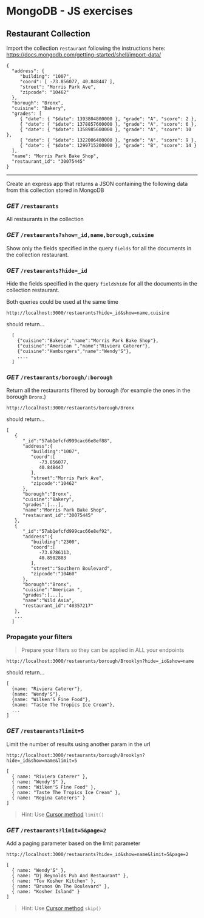 # MongoDB - JS exercises

## Restaurant Collection 

Import the collection `restaurant` following the instructions here: https://docs.mongodb.com/getting-started/shell/import-data/

```
{
  "address": {
     "building": "1007",
     "coord": [ -73.856077, 40.848447 ],
     "street": "Morris Park Ave",
     "zipcode": "10462"
  },
  "borough": "Bronx",
  "cuisine": "Bakery",
  "grades": [
     { "date": { "$date": 1393804800000 }, "grade": "A", "score": 2 },
     { "date": { "$date": 1378857600000 }, "grade": "A", "score": 6 },
     { "date": { "$date": 1358985600000 }, "grade": "A", "score": 10 },
     { "date": { "$date": 1322006400000 }, "grade": "A", "score": 9 },
     { "date": { "$date": 1299715200000 }, "grade": "B", "score": 14 }
  ],
  "name": "Morris Park Bake Shop",
  "restaurant_id": "30075445"
}
```

---

Create an express app that returns a JSON containing the following data from this collection stored in MongoDB

### _GET_ `/restaurants`

All restaurants in the collection

### _GET_ `/restaurants?show=_id,name,borough,cuisine` 

Show only the fields specified in the query `fields` for all the documents in the collection restaurant. 

### _GET_ `/restaurants?hide=_id` 

Hide the fields specified in the query `fieldshide` for all the documents in the collection restaurant. 

Both queries could be used at the same time

`http://localhost:3000/restaurants?hide=_id&show=name,cuisine`

should return...

```
  [
    {"cuisine":"Bakery","name":"Morris Park Bake Shop"},
    {"cuisine":"American ","name":"Riviera Caterer"},
    {"cuisine":"Hamburgers","name":"Wendy'S"},
    ....
  ]
```

### _GET_ `/restaurants/borough/:borough`

Return all the restaurants filtered by borough (for example the ones in the borough `Bronx`.)

`http://localhost:3000/restaurants/borough/Bronx`

should return...

```
[  
   {  
      "_id":"57ab1efcfd999cac66e8ef88",
      "address":{  
         "building":"1007",
         "coord":[  
            -73.856077,
            40.848447
         ],
         "street":"Morris Park Ave",
         "zipcode":"10462"
      },
      "borough":"Bronx",
      "cuisine":"Bakery",
      "grades":[...],
      "name":"Morris Park Bake Shop",
      "restaurant_id":"30075445"
   },
   {  
      "_id":"57ab1efcfd999cac66e8ef92",
      "address":{  
         "building":"2300",
         "coord":[  
            -73.8786113,
            40.8502883
         ],
         "street":"Southern Boulevard",
         "zipcode":"10460"
      },
      "borough":"Bronx",
      "cuisine":"American ",
      "grades":[...],
      "name":"Wild Asia",
      "restaurant_id":"40357217"
   },
   ...
  ]
```

### Propagate your filters

> Prepare your filters so they can be applied in ALL your endpoints

`http://localhost:3000/restaurants/borough/Brooklyn?hide=_id&show=name`

should return...
```
[
  {name: "Riviera Caterer"},
  {name: "Wendy'S"},
  {name: "Wilken'S Fine Food"},
  {name: "Taste The Tropics Ice Cream"},
  ...
]
```

### _GET_ `/restaurants?limit=5`

Limit the number of results using another param in the url

`http://localhost:3000/restaurants/borough/Brooklyn?hide=_id&show=name&limit=5`

```
[
  { name: "Riviera Caterer" },
  { name: "Wendy'S" },
  { name: "Wilken'S Fine Food" },
  { name: "Taste The Tropics Ice Cream" },
  { name: "Regina Caterers" }
]
```

> Hint: Use [Cursor method](https://mongodb.github.io/node-mongodb-native/api-generated/cursor.html) `limit()`

### _GET_ `/restaurants?limit=5&page=2`

Add a paging parameter based on the limit parameter

`http://localhost:3000/restaurants?hide=_id&show=name&limit=5&page=2`

```
[
  { name: "Wendy'S" },
  { name: "Dj Reynolds Pub And Restaurant" },
  { name: "Tov Kosher Kitchen" },
  { name: "Brunos On The Boulevard" },
  { name: "Kosher Island" }
]
```

> Hint: Use [Cursor method](https://mongodb.github.io/node-mongodb-native/api-generated/cursor.html) `skip()`